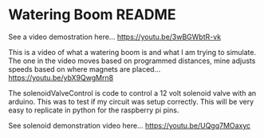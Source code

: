 # Watering Boom README

See a video demostration here... https://youtu.be/3wBGWbtR-vk

This is a video of what a watering boom is and what I am trying to simulate. The one in the video moves based on programmed distances, mine adjusts speeds based on where magnets are placed... https://youtu.be/ybX9QwgMrn8

The solenoidValveControl is code to control a 12 volt solenoid valve with an arduino. This was to test if my circuit was setup correctly.
This will be very easy to replicate in python for the raspberry pi pins.

See solenoid demonstration video here... https://youtu.be/UQgq7MOaxyc
